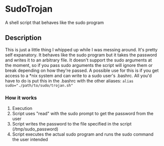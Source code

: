 # SudoTrojan
A shell script that behaves like the sudo program

## Description
This is just a little thing I whipped up while I was messing around. It's pretty self expanatory. It behaves like the sudo program 
but it takes the password and writes it to an arbitrary file. It doesn't support the sudo arguments at the moment, so if you pass
sudo arguments the script will ignore them or break depending on how they're passed. A possible use for this is if you get access 
to a *nix system and can write to a sudo user's .bashrc. All you'd have to do is put this in the .bashrc with the other aliases: 
`alias sudo="./path/to/sudo/trojan.sh"`
### How it works
1. Execution
2. Script uses "read" with the sudo prompt to get the password from the user
3. Script writes the password to the file specified in the script (/tmp/sudo_password)
4. Script executes the actual sudo program and runs the sudo command the user intended
